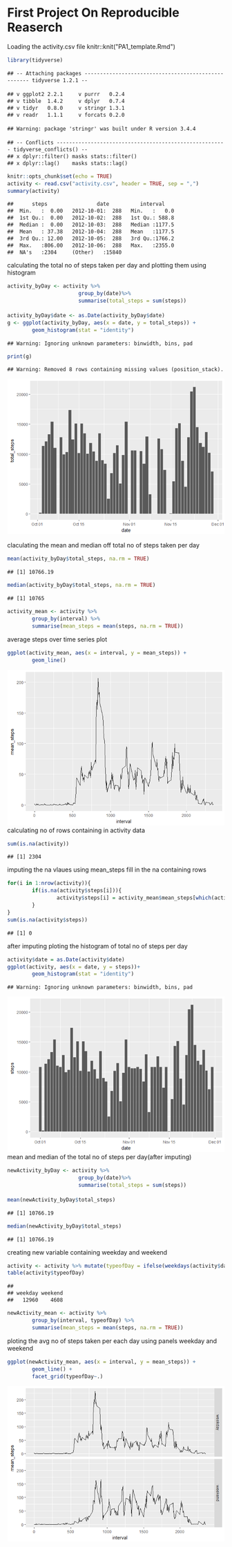First Project On Reproducible Reaserch
======================================

Loading the activity.csv file knitr::knit("PA1\_template.Rmd")

``` r
library(tidyverse)
```

    ## -- Attaching packages ---------------------------------------------------- tidyverse 1.2.1 --

    ## v ggplot2 2.2.1     v purrr   0.2.4
    ## v tibble  1.4.2     v dplyr   0.7.4
    ## v tidyr   0.8.0     v stringr 1.3.1
    ## v readr   1.1.1     v forcats 0.2.0

    ## Warning: package 'stringr' was built under R version 3.4.4

    ## -- Conflicts ------------------------------------------------------- tidyverse_conflicts() --
    ## x dplyr::filter() masks stats::filter()
    ## x dplyr::lag()    masks stats::lag()

``` r
knitr::opts_chunk$set(echo = TRUE)
activity <- read.csv("activity.csv", header = TRUE, sep = ",")
summary(activity)
```

    ##      steps                date          interval     
    ##  Min.   :  0.00   2012-10-01:  288   Min.   :   0.0  
    ##  1st Qu.:  0.00   2012-10-02:  288   1st Qu.: 588.8  
    ##  Median :  0.00   2012-10-03:  288   Median :1177.5  
    ##  Mean   : 37.38   2012-10-04:  288   Mean   :1177.5  
    ##  3rd Qu.: 12.00   2012-10-05:  288   3rd Qu.:1766.2  
    ##  Max.   :806.00   2012-10-06:  288   Max.   :2355.0  
    ##  NA's   :2304     (Other)   :15840

calculating the total no of steps taken per day and plotting them using histogram

``` r
activity_byDay <- activity %>% 
                       group_by(date)%>%
                       summarise(total_steps = sum(steps))

activity_byDay$date <- as.Date(activity_byDay$date)
g <- ggplot(activity_byDay, aes(x = date, y = total_steps)) +
        geom_histogram(stat = "identity")
```

    ## Warning: Ignoring unknown parameters: binwidth, bins, pad

``` r
print(g)
```

    ## Warning: Removed 8 rows containing missing values (position_stack).

![](PA1_template_files/figure-markdown_github/unnamed-chunk-2-1.png)

claculating the mean and median off total no of steps taken per day

``` r
mean(activity_byDay$total_steps, na.rm = TRUE)
```

    ## [1] 10766.19

``` r
median(activity_byDay$total_steps, na.rm = TRUE)
```

    ## [1] 10765

``` r
activity_mean <- activity %>%
        group_by(interval) %>%
        summarise(mean_steps = mean(steps, na.rm = TRUE))
```

average steps over time series plot

``` r
ggplot(activity_mean, aes(x = interval, y = mean_steps)) +
        geom_line()
```

![](PA1_template_files/figure-markdown_github/unnamed-chunk-5-1.png) calculating no of rows containing in activity data

``` r
sum(is.na(activity))
```

    ## [1] 2304

imputing the na vlaues using mean\_steps fill in the na containing rows

``` r
for(i in 1:nrow(activity)){
        if(is.na(activity$steps[i])){
                activity$steps[i] = activity_mean$mean_steps[which(activity_mean$interval == activity$interval[i])]
        }
}
sum(is.na(activity$steps))
```

    ## [1] 0

after imputing ploting the histogram of total no of steps per day

``` r
activity$date = as.Date(activity$date)
ggplot(activity, aes(x = date, y = steps))+
        geom_histogram(stat = "identity")
```

    ## Warning: Ignoring unknown parameters: binwidth, bins, pad

![](PA1_template_files/figure-markdown_github/unnamed-chunk-8-1.png) mean and median of the total no of steps per day(after imputing)

``` r
newActivity_byDay <- activity %>% 
                       group_by(date)%>%
                       summarise(total_steps = sum(steps))

mean(newActivity_byDay$total_steps)
```

    ## [1] 10766.19

``` r
median(newActivity_byDay$total_steps)
```

    ## [1] 10766.19

creating new variable containing weekday and weekend

``` r
activity <- activity %>% mutate(typeofDay = ifelse(weekdays(activity$date) == "Saturday" | weekdays(activity$date) == "Sunday", "weekend", "weekday"))
table(activity$typeofDay)
```

    ## 
    ## weekday weekend 
    ##   12960    4608

``` r
newActivity_mean <- activity %>%
        group_by(interval, typeofDay) %>%
        summarise(mean_steps = mean(steps, na.rm = TRUE))
```

ploting the avg no of steps taken per each day using panels weekday and weekend

``` r
ggplot(newActivity_mean, aes(x = interval, y = mean_steps)) +
        geom_line() +
        facet_grid(typeofDay~.)
```

![](PA1_template_files/figure-markdown_github/unnamed-chunk-12-1.png)
